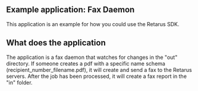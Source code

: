 ## Example application: Fax Daemon

This application is an example for how you could use the Retarus SDK.

## What does the application
The application is a fax daemon that watches for changes in the "out" directory. If someone creates a pdf with a specific name schema (recipient_number_filename.pdf), it will create and send a fax to the Retarus servers. After the job has been processed, it will create a fax report in the "in" folder.

